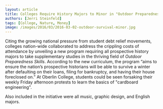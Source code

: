 ```yaml
---
layout: article
title: Colleges Require History Majors to Minor in "Outdoor Preparedness Skills"
authors: [Jerri Steinfeld]
tags: [College, Nature, Money]
image: /images/2016/03/2016-03-02-outdoor-survival-minor.jpg
---
```


Citing the growing national pressure from student debt relief movements, colleges nation-wide collaborated to address the crippling costs of attendance by unveiling a new program requiring all prospective history majors to take supplementary studies in the thriving field of *Outdoor Preparedness Skills*. According to the new curriculum, the program “aims to ensure the nation’s prospective historians will be able to survive a winter after defaulting on their loans, filing for bankruptcy, and having their house foreclosed on.” At Oberlin College, students could be seen forsaking their weekly Friday afternoon protests to learn the basics of "cardboard engineering".

Also included in the initiative were all music, graphic design, and English majors.
